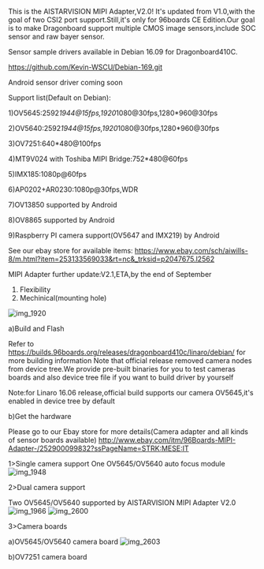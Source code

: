 This is the AISTARVISION MIPI Adapter,V2.0! It's updated from V1.0,with the goal of two CSI2 port support.Still,it's only for 96boards CE Edition.Our goal is to make Dragonboard support multiple CMOS image sensors,include SOC sensor and raw bayer sensor.

Sensor sample drivers available in Debian 16.09 for Dragonboard410C.

https://github.com/Kevin-WSCU/Debian-169.git

Android sensor driver coming soon

Support list(Default on Debian):

1)OV5645:2592*1944@15fps,1920*1080@30fps,1280*960@30fps

2)OV5640:2592*1944@15fps,1920*1080@30fps,1280*960@30fps

3)OV7251:640*480@100fps

4)MT9V024 with Toshiba MIPI Bridge:752*480@60fps

5)IMX185:1080p@60fps

6)AP0202+AR0230:1080p@30fps,WDR

7)OV13850 supported by Android

8)OV8865 supported by Android

9)Raspberry PI camera support(OV5647 and IMX219) by Android

See our ebay store for available items:
https://www.ebay.com/sch/aiwills-8/m.html?item=253133569033&rt=nc&_trksid=p2047675.l2562


MIPI Adapter further update:V2.1,ETA,by the end of September

1) Flexibility
2) Mechinical(mounting hole)
  
  


![img_1920](https://cloud.githubusercontent.com/assets/22780075/25014460/b3ec0d7c-202c-11e7-958e-fe873ddf64c9.JPG)

a)Build and Flash

Refer to https://builds.96boards.org/releases/dragonboard410c/linaro/debian/  for more building information      Note that official release removed camera nodes from device tree.We provide pre-built binaries for you to test cameras boards and also device tree file if you want to build driver by yourself

Note:for Linaro 16.06 release,official build supports our camera OV5645,it's enabled in device tree by default

b)Get the hardware

Please go to our Ebay store for more details(Camera adapter and all kinds of sensor boards available)
http://www.ebay.com/itm/96Boards-MIPI-Adapter-/252900099832?ssPageName=STRK:MESE:IT

1>Single camera support
One OV5645/OV5640 auto focus module
![img_1948](https://cloud.githubusercontent.com/assets/22780075/24592272/728c99a8-17c8-11e7-880a-757cf84d0f45.jpg)

2>Dual camera support

Two OV5645/OV5640 supported by AISTARVISION MIPI Adapter V2.0
![img_1966](https://cloud.githubusercontent.com/assets/22780075/24592212/ca0ae0e6-17c7-11e7-9c82-a632147f91d1.jpg)
![img_2600](https://user-images.githubusercontent.com/22780075/29755167-8176956a-8b48-11e7-97b3-897652bd19ed.JPG)

3>Camera boards

a)OV5645/OV5640 camera board
![img_2603](https://user-images.githubusercontent.com/22780075/29755205-53cf2e82-8b49-11e7-94a3-ab23203a82e1.JPG)

b)OV7251 camera board



